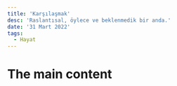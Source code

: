 ```yaml
---
title: 'Karşılaşmak'
desc: 'Raslantısal, öylece ve beklenmedik bir anda.'
date: '31 Mart 2022'
tags:
  - Hayat 
---
```


# The main content
